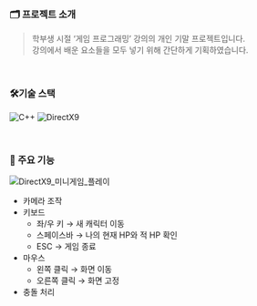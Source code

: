 ### 🗂️ 프로젝트 소개  
>학부생 시절 ‘게임 프로그래밍’ 강의의 개인 기말 프로젝트입니다.  
강의에서 배운 요소들을 모두 넣기 위해 간단하게 기획하였습니다.  

<br>

### 🛠️기술 스택
![C++](https://img.shields.io/badge/c++-%2300599C.svg?style=for-the-badge&logo=c%2B%2B&logoColor=white)
![DirectX9](https://img.shields.io/badge/DirectX9-%2364B345.svg?style=for-the-badge)

<br>

### 🚀 주요 기능  
![DirectX9_미니게임_플레이](https://github.com/user-attachments/assets/dc2a3fe3-8e52-4458-a183-f58bbea439e7)
- 카메라 조작
- 키보드  
    - 좌/우 키 → 새 캐릭터 이동  
    - 스페이스바 → 나의 현재 HP와 적 HP 확인  
    - ESC → 게임 종료  
- 마우스  
    - 왼쪽 클릭 → 화면 이동  
    - 오른쪽 클릭 → 화면 고정
- 충돌 처리

